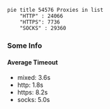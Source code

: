 
```mermaid
pie title 54576 Proxies in list
    "HTTP" : 24066
    "HTTPS": 7736
    "SOCKS" : 29360
```

### Some Info
#### Average Timeout

- mixed: 3.6s
- http: 1.8s
- https: 8.2s
- socks: 5.0s